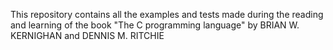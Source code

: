 This repository contains all the examples and tests made during the reading and learning of the book "The C programming language" by BRIAN W. KERNIGHAN and DENNIS M. RITCHIE